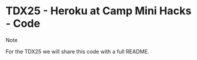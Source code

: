 # TDX25 - Heroku at Camp Mini Hacks - Code

> [!NOTE]
> For the TDX25 we will share this code with a full README.
